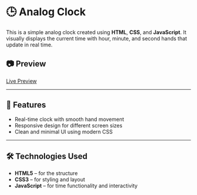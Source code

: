 # 🕒 Analog Clock

This is a simple analog clock created using **HTML**, **CSS**, and **JavaScript**. It visually displays the current time with hour, minute, and second hands that update in real time.

## 📷 Preview 
[Live Preview](https://mhttarunno.github.io/Analog-Clock/)

---

## 📁 Features

- Real-time clock with smooth hand movement
- Responsive design for different screen sizes
- Clean and minimal UI using modern CSS

---

## 🛠️ Technologies Used

- **HTML5** – for the structure
- **CSS3** – for styling and layout
- **JavaScript** – for time functionality and interactivity
